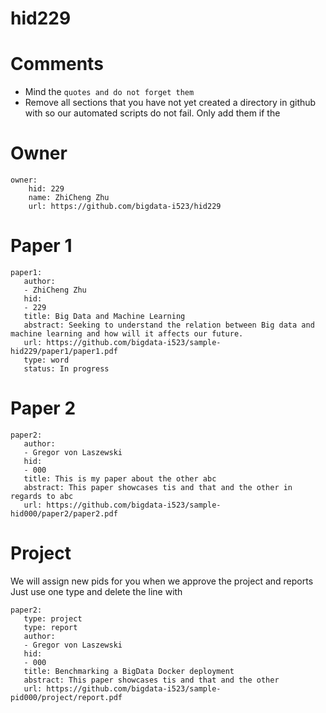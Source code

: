 # hid229
# Comments

* Mind the ```quotes and do not forget them```
* Remove all sections that you have not yet created a directory in github with so our automated scripts do not fail. Only add them if the 

# Owner

```
owner:
    hid: 229
    name: ZhiCheng Zhu
    url: https://github.com/bigdata-i523/hid229
```

# Paper 1

```
paper1:
   author: 
   - ZhiCheng Zhu
   hid:
   - 229
   title: Big Data and Machine Learning
   abstract: Seeking to understand the relation between Big data and machine learning and how will it affects our future.
   url: https://github.com/bigdata-i523/sample-hid229/paper1/paper1.pdf
   type: word
   status: In progress
```
   
# Paper 2

```
paper2:
   author: 
   - Gregor von Laszewski
   hid:
   - 000
   title: This is my paper about the other abc
   abstract: This paper showcases tis and that and the other in regards to abc
   url: https://github.com/bigdata-i523/sample-hid000/paper2/paper2.pdf   
```

# Project 

We will assign new pids for you when we approve the project and reports   
Just use one type and delete the line with 

```
paper2:
   type: project
   type: report
   author: 
   - Gregor von Laszewski
   hid:
   - 000
   title: Benchmarking a BigData Docker deployment
   abstract: This paper showcases tis and that and the other 
   url: https://github.com/bigdata-i523/sample-pid000/project/report.pdf
```
   
